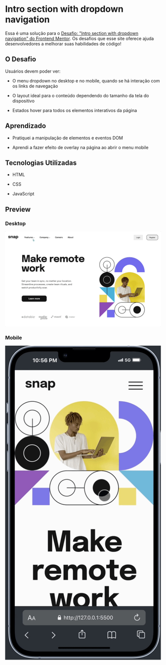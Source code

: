 # Intro section with dropdown navigation

Essa é uma solução para o [Desafio: "Intro section with dropdown navigation" do Frontend Mentor](https://www.frontendmentor.io/challenges/intro-section-with-dropdown-navigation-ryaPetHE5). Os desafios que esse site oferece ajuda desenvolvedores a melhorar suas habilidades de código!

## O Desafio

Usuários devem poder ver:

- O menu dropdown no desktop e no mobile, quando se há interação com os links de navegação

- O layout ideal para o conteúdo dependendo do tamanho da tela do dispositivo

- Estados hover para todos os elementos interativos da página

## Aprendizado

- Pratiquei a manipulação de elementos e eventos DOM

- Aprendi a fazer efeito de overlay na página ao abrir o menu mobile

## Tecnologias Utilizadas

- HTML

- CSS

- JavaScript

## Preview

### Desktop

![Preview do Projeto](./src/design/desktop-preview.gif)

### Mobile

![Preview do Projeto](./src/design/mobile-preview.gif)
